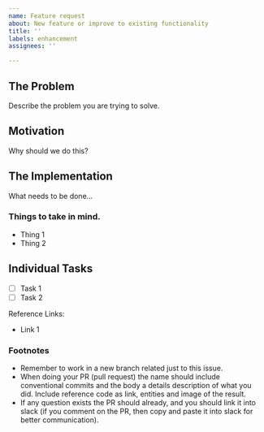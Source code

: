 ```yaml
---
name: Feature request
about: New feature or improve to existing functionality
title: ''
labels: enhancement
assignees: ''

---
```


## The Problem
Describe the problem you are trying to solve.

## Motivation
Why should we do this?

## The Implementation

What needs to be done...


### Things to take in mind.
- Thing 1
- Thing 2

## Individual Tasks
- [ ] Task 1
- [ ] Task 2

Reference Links:
- Link 1

### Footnotes
- Remember to work in a new branch related just to this issue.
- When doing your PR (pull request) the name should include conventional commits and the body a details description of what you did. Include reference code as link, entities and image of the result.
- If any question exists the PR should already, and you should link it into slack (if you comment on the PR, then copy and paste it into slack for better communication).

